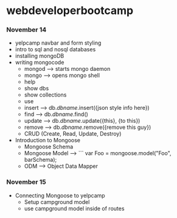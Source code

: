 # webdeveloperbootcamp

### November 14
+ yelpcamp navbar and form styling
+ intro to sql and nosql databases
+ installing mongoDB
+ writing mongocode
  + mongod --> starts mongo daemon
  + mongo --> opens mongo shell
  + help
  + show dbs
  + show collections
  + use
  + insert --> db.*dbname*.insert({json style info here})
  + find --> db.*dbname*.find()
  + update --> db.*dbname*.update({this}, {to this})
  + remove --> db.*dbname*.remove({remove this guy})
  + CRUD (Create, Read, Update, Destroy)
+ Introduction to Mongoose
  + Mongoose Schema
  + Mongoose Model --> ``` var Foo = mongoose.model("Foo", barSchema);
  + ODM --> Object Data Mapper


### November 15
+ Connecting Mongoose to yelpcamp
  + Setup campground model
  + use campground model inside of routes

